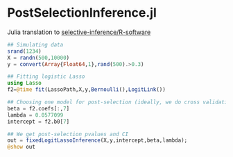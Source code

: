 # PostSelectionInference.jl
Julia translation to [selective-inference/R-software](https://github.com/selective-inference/R-software)

```julia
## Simulating data
srand(1234)
X = randn(500,10000)
y = convert(Array{Float64,1},rand(500).>0.3)

## Fitting logistic Lasso
using Lasso
f2=@time fit(LassoPath,X,y,Bernoulli(),LogitLink())

## Choosing one model for post-selection (ideally, we do cross validation)
beta = f2.coefs[:,7]
lambda = 0.0577099
intercept = f2.b0[7]

## We get post-selection pvalues and CI
out = fixedLogitLassoInference(X,y,intercept,beta,lambda);
@show out
```